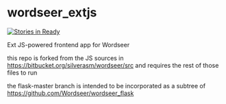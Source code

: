 wordseer_extjs
==============

[![Stories in Ready](https://badge.waffle.io/Wordseer/wordseer_extjs.svg?label=In%20Progress&title=In%20Progress)](http://waffle.io/Wordseer/wordseer_extjs)

Ext JS-powered frontend app for Wordseer

this repo is forked from the JS sources in https://bitbucket.org/silverasm/wordseer/src 
and requires the rest of those files to run

the flask-master branch is intended to be incorporated as a subtree of https://github.com/Wordseer/wordseer_flask


